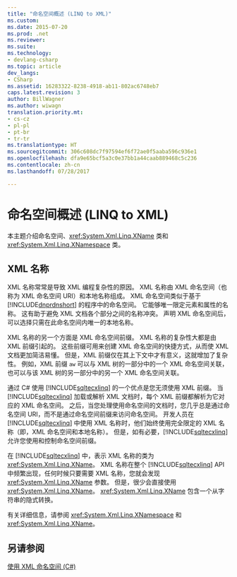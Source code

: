 ```yaml
---
title: "命名空间概述 (LINQ to XML)"
ms.custom: 
ms.date: 2015-07-20
ms.prod: .net
ms.reviewer: 
ms.suite: 
ms.technology:
- devlang-csharp
ms.topic: article
dev_langs:
- CSharp
ms.assetid: 16283322-8238-4918-ab11-802ac6748eb7
caps.latest.revision: 3
author: BillWagner
ms.author: wiwagn
translation.priority.mt:
- cs-cz
- pl-pl
- pt-br
- tr-tr
ms.translationtype: HT
ms.sourcegitcommit: 306c608dc7f97594ef6f72ae0f5aaba596c936e1
ms.openlocfilehash: dfa9e65bcf5a3c0e37bb1a44caab889468c5c236
ms.contentlocale: zh-cn
ms.lasthandoff: 07/28/2017

---
```

# <a name="namespaces-overview-linq-to-xml"></a>命名空间概述 (LINQ to XML)
本主题介绍命名空间、<xref:System.Xml.Linq.XName> 类和 <xref:System.Xml.Linq.XNamespace> 类。  
  
## <a name="xml-names"></a>XML 名称  
 XML 名称常常是导致 XML 编程复杂性的原因。 XML 名称由 XML 命名空间（也称为 XML 命名空间 URI）和本地名称组成。 XML 命名空间类似于基于 [!INCLUDE[dnprdnshort](~/includes/dnprdnshort-md.md)] 的程序中的命名空间。 它能够唯一限定元素和属性的名称。 这有助于避免 XML 文档各个部分之间的名称冲突。 声明 XML 命名空间后，可以选择只需在此命名空间内唯一的本地名称。  
  
 XML 名称的另一个方面是 XML 命名空间前缀。 XML 名称的复杂性大都是由 XML 前缀引起的。 这些前缀可用来创建 XML 命名空间的快捷方式，从而使 XML 文档更加简洁易懂。 但是，XML 前缀仅在其上下文中才有意义，这就增加了复杂性。 例如，XML 前缀 `aw` 可以与 XML 树的一部分中的一个 XML 命名空间关联，也可以与该 XML 树的另一部分中的另一个 XML 命名空间关联。  
  
 通过 C# 使用 [!INCLUDE[sqltecxlinq](~/includes/sqltecxlinq-md.md)] 的一个优点是您无须使用 XML 前缀。 当 [!INCLUDE[sqltecxlinq](~/includes/sqltecxlinq-md.md)] 加载或解析 XML 文档时，每个 XML 前缀都解析为它对应的 XML 命名空间。 之后，当您处理使用命名空间的文档时，您几乎总是通过命名空间 URI，而不是通过命名空间前缀来访问命名空间。 开发人员在 [!INCLUDE[sqltecxlinq](~/includes/sqltecxlinq-md.md)] 中使用 XML 名称时，他们始终使用完全限定的 XML 名称（即，XML 命名空间和本地名称）。 但是，如有必要，[!INCLUDE[sqltecxlinq](~/includes/sqltecxlinq-md.md)] 允许您使用和控制命名空间前缀。  
  
 在 [!INCLUDE[sqltecxlinq](~/includes/sqltecxlinq-md.md)] 中，表示 XML 名称的类为 <xref:System.Xml.Linq.XName>。 XML 名称在整个 [!INCLUDE[sqltecxlinq](~/includes/sqltecxlinq-md.md)] API 中频繁出现，任何时候只要需要 XML 名称，您就会发现 <xref:System.Xml.Linq.XName> 参数。 但是，很少会直接使用 <xref:System.Xml.Linq.XName>。 <xref:System.Xml.Linq.XName> 包含一个从字符串的隐式转换。  
  
 有关详细信息，请参阅 <xref:System.Xml.Linq.XNamespace> 和 <xref:System.Xml.Linq.XName>。  
  
## <a name="see-also"></a>另请参阅  
 [使用 XML 命名空间 (C#)](../../../../csharp/programming-guide/concepts/linq/working-with-xml-namespaces.md)

